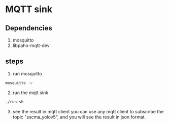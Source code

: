 # MQTT sink

## Dependencies
1. mosquitto
2. libpaho-mqtt-dev

## steps
1. run mosquitto
```bash
mosquitto -v
```

2. run the mqtt sink
```bash
./run.sh
```

3. see the result in mqtt client
  you can use any mqtt client to subscribe the topic "sscma_yolov5", and you will see the result in json format.